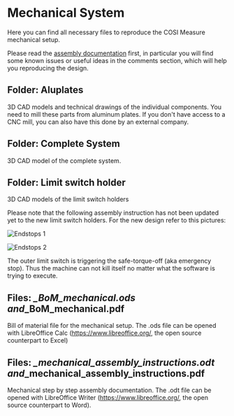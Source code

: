 # Mechanical System

Here you can find all necessary files to reproduce the COSI Measure mechanical setup.

Please read the [assembly documentation](2024-09-02_cosi-measure_v2.0_mechanical_assembly_instructions.md) first, in particular you will find some known issues or useful ideas in the comments section, which will help you reproducing the design.

## Folder: Aluplates

3D CAD models and technical drawings of the individual components. You need to mill these parts from aluminum plates. If you don't have access to a CNC mill, you can also have this done by an external company. 

## Folder: Complete System

3D CAD model of the complete system.

## Folder: Limit switch holder

3D CAD models of the limit switch holders

Please note that the following assembly instruction has not been updated yet to the new limit switch holders. For the new design refer to this pictures:

![Endstops 1](docs/endstops-1.jpg)

![Endstops 2](docs/endstops-2.jpg)

The outer limit switch is triggering the safe-torque-off (aka emergency stop). Thus the machine can not kill itself no matter what the software is trying to execute.

## Files: *_BoM_mechanical.ods and*_BoM_mechanical.pdf

Bill of material file for the mechanical setup. The .ods file can be opened with LibreOffice Calc (<https://www.libreoffice.org/>, the open source counterpart to Excel)

## Files: *_mechanical_assembly_instructions.odt and*_mechanical_assembly_instructions.pdf

Mechanical step by step assembly documentation. The .odt file can be opened with LibreOffice Writer (<https://www.libreoffice.org/>, the open source counterpart to Word).
